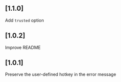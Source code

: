 ## [1.1.0]
Add `trusted` option

## [1.0.2]
Improve README

## [1.0.1]
Preserve the user-defined hotkey in the error message
